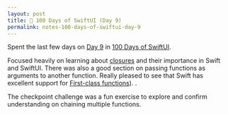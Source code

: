 ```yaml
---
layout: post
title: 📔 100 Days of SwiftUI (Day 9)
permalink: notes-100-days-of-swiftui-day-9
---
```


Spent the last few days on [Day 9](https://www.hackingwithswift.com/100/swiftui/8) in [100 Days of SwiftUI](https://www.hackingwithswift.com/100/swiftui).

Focused heavily on learning about [closures](https://en.wikipedia.org/wiki/Default_argument) and their importance in Swift and SwiftUI. There was also a good section on passing functions as arguments to another function. Really pleased to see that Swift has excellent support for [First-class functions](https://en.wikipedia.org/wiki/First-class_function#Language_support)). .

The checkpoint challenge was a fun exercise to explore and confirm understanding on chaining multiple functions.
